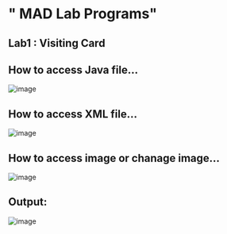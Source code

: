 <h1>" MAD Lab Programs" </h1>

<h2>Lab1 : Visiting Card</h2>

<h2>How to access Java file...</h2>

![image](https://user-images.githubusercontent.com/64147100/123041032-62fa4200-d412-11eb-84ff-feb2db8e5ae6.png)
    
<h2>How to access XML file...</h2>

![image](https://user-images.githubusercontent.com/64147100/123041276-bbc9da80-d412-11eb-8ff9-2c9928d96625.png)

        
<h2>How to access image or chanage image...</h2>

![image](https://user-images.githubusercontent.com/64147100/123041659-398de600-d413-11eb-8e09-a1c871e0181d.png)
  
<h2>Output:</h2>  

![image](https://user-images.githubusercontent.com/64147100/123042573-a9e93700-d414-11eb-9d6b-e9ae09b9ac94.png)

